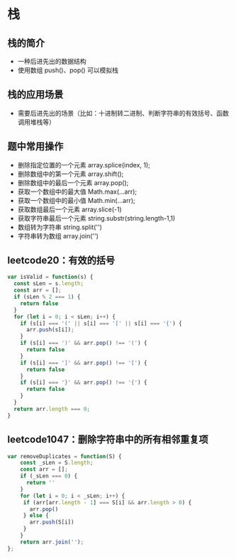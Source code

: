 # 栈
## 栈的简介
- 一种后进先出的数据结构
- 使用数组 push()、pop() 可以模拟栈

## 栈的应用场景
- 需要后进先出的场景（比如：十进制转二进制、判断字符串的有效括号、函数调用堆栈等）

## 题中常用操作
- 删除指定位置的一个元素 array.splice(index, 1);
- 删除数组中的第一个元素 array.shift();
- 删除数组中的最后一个元素 array.pop();
- 获取一个数组中的最大值 Math.max(...arr);
- 获取一个数组中的最小值 Math.min(...arr);
- 获取数组最后一个元素 array.slice(-1)
- 获取字符串最后一个元素 string.substr(string.length-1,1)
- 数组转为字符串 string.split('')
- 字符串转为数组 array.join('')

## leetcode20：有效的括号
```javascript
var isValid = function(s) {
  const sLen = s.length;
  const arr = [];
  if (sLen % 2 === 1) {
    return false
  }
  for (let i = 0; i < sLen; i++) {
    if (s[i] === '(' || s[i] === '[' || s[i] === '{') {
      arr.push(s[i]);
    }
    if (s[i] === ')' && arr.pop() !== '(') {
      return false
    }
    if (s[i] === ']' && arr.pop() !== '[') {
      return false
    }
    if (s[i] === '}' && arr.pop() !== '{') {
      return false
    }
  }
  return arr.length === 0;
}
```

## leetcode1047：删除字符串中的所有相邻重复项
```javascript
var removeDuplicates = function(S) {
	const _sLen = S.length;
	const arr = [];
	if (_sLen === 0) {
	  return ''
	}
	for (let i = 0; i < _sLen; i++) {
	 if (arr[arr.length - 1] === S[i] && arr.length > 0) {
	   arr.pop()
	 } else {
	   arr.push(S[i])
	 }
	}
	return arr.join('');
};
```

